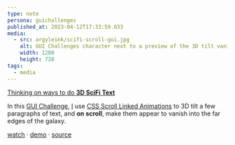 ```yaml
---
type: note
persona: guichallenges
published_at: 2023-04-12T17:33:59.033
media:
  - src: argyleink/scifi-scroll-gui.jpg
    alt: GUI Challenges character next to a preview of the 3D tilt vanishing effect
    width: 1280
    height: 720
tags: 
  - media
---
```


[Thinking on ways to do **3D SciFi Text**](https://www.youtube.com/watch?v=JeI_TsADXQA&list=PLNYkxOF6rcIAaV1wwI9540OC_3XoIzMjQ)  

In this [GUI Challenge](https://goo.gle/GUIchallenges), 
[I](https://www.youtube.com/channel/UCBGr3ZMcV5jke40_Wrv3fNA) use [CSS Scroll Linked Animations](https://www.w3.org/TR/scroll-animations-1/) to 3D tilt a few paragraphs of text, and **on scroll**, make them appear to vanish into the far edges of the galaxy.

[watch](https://www.youtube.com/watch?v=JeI_TsADXQA&list=PLNYkxOF6rcIAaV1wwI9540OC_3XoIzMjQ) · 
[demo](https://gui-challenges.web.app/scifi-scroll/dist/) · 
[source](https://github.com/argyleink/gui-challenges)